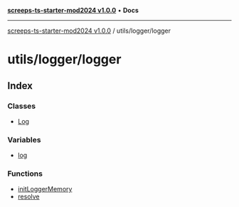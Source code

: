 [**screeps-ts-starter-mod2024 v1.0.0**](../../../README.md) • **Docs**

***

[screeps-ts-starter-mod2024 v1.0.0](../../../modules.md) / utils/logger/logger

# utils/logger/logger

## Index

### Classes

- [Log](classes/Log.md)

### Variables

- [log](variables/log.md)

### Functions

- [initLoggerMemory](functions/initLoggerMemory.md)
- [resolve](functions/resolve.md)
